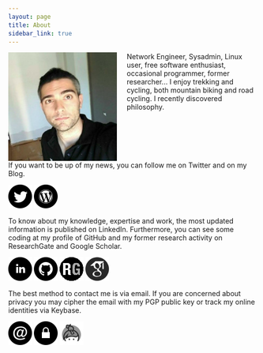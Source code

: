 ```yaml
---
layout: page
title: About
sidebar_link: true
---
```


<img style="float: left; width: 220px; padding-right: 20px;" src="assets/about/christian.jpg">

Network Engineer, Sysadmin, Linux user, free software enthusiast, occasional programmer, former researcher...
I enjoy trekking and cycling, both mountain biking and road cycling.
I recently discovered philosophy.</p>

<p style="clear: both">If you want to be up of my news, you can follow me on Twitter and on my Blog. </p>

<p>
<a href="https://twitter.com/chrpinedo"><img src="assets/about/twitter.png" alt="Twitter" style="display: inline;"></a>
<a href="http://chrpinedo.me"><img src="assets/about/blog.png" style="display: inline;" alt="Blog"></a>
</p>

To know about my knowledge, expertise and work, the most updated information is published on LinkedIn.
Furthermore, you can see some coding at my profile of GitHub and my former research activity on ResearchGate and Google Scholar.

<p>
<a href="https://www.linkedin.com/in/chrpinedo"><img src="assets/about/linkedin.png" alt="LinkedIn" style="display: inline;"></a>
<a href="https://github.com/chrpinedo"><img src="assets/about/github.png" style="display: inline;" alt="GitHub"></a>
<a href="https://www.researchgate.net/profile/Christian_Pinedo"><img src="assets/about/researchgate.png" style="display: inline;" alt="ResearchGate"></a>
<a href="https://scholar.google.es/citations?user=4vXUdukAAAAJ"><img src="assets/about/googlescholar.png" style="display: inline;" alt="Google Scholar"></a>
</p>

The best method to contact me is via email.
If you are concerned about privacy you may cipher the email with my PGP public key or track my online identities via Keybase.

<p>
<a href="mailto:chr.pinedo@gmail.com"><img src="assets/about/email.png" alt="Email" style="display: inline;"></a>
<a href="https://pgp.mit.edu/pks/lookup?op=vindex&search=0x9306DFD0CDE4B542"><img src="assets/about/pgp.png" style="display: inline;" alt="PGP public key"></a>
<a href="https://keybase.io/chrpinedo"><img src="assets/about/keybase.jpg" style="display: inline;" alt="Keybase"></a>
</p>
